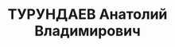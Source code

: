 ---
title: ТУРУНДАЕВ Анатолий Владимирович
description: '1905 г.р., г. Омутнинск Вятской губ., русский, б/п, образование низшее,
  председатель правления "Кублеспромсоюза". Проживал: г. Краснодар. Арестован 26.08.1937
  г. Предъявленное обвинение: "участник контрреволюционной троцкистской террористической
  организации". Военной коллегией ВС СССР 15.12.1937 г. назначена ВМН с конфискацией
  имущества. Приговор приведен в исполнение 15.12.1937 г. Реабилитирован Военной коллегией
  ВС СССР 03.10.1957 г. на основании п. 5 ст. 4 УПК РСФСР.'
---